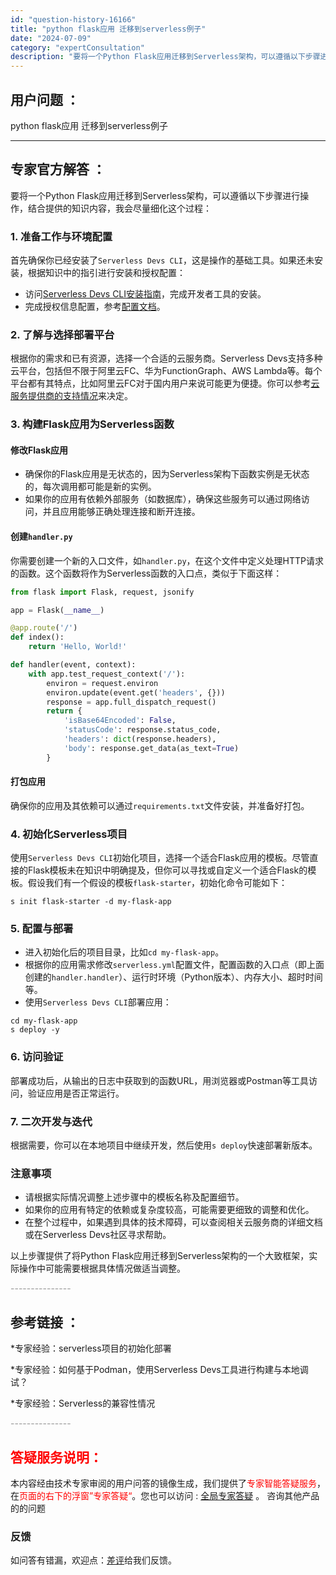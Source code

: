 ```yaml
---
id: "question-history-16166"
title: "python flask应用 迁移到serverless例子"
date: "2024-07-09"
category: "expertConsultation"
description: "要将一个Python Flask应用迁移到Serverless架构，可以遵循以下步骤进行操作，结合提供的知识内容，我会尽量细化这个过程：### 1. 准备工作与环境配置首先确保你已经安装了`Serverless Devs CLI`，这是操作的基础工具。如果还未安装，根据知识中的指引进行安装和授权配置"
---
```


## 用户问题 ： 
 python flask应用 迁移到serverless例子  

---------------
## 专家官方解答 ：

要将一个Python Flask应用迁移到Serverless架构，可以遵循以下步骤进行操作，结合提供的知识内容，我会尽量细化这个过程：

### 1. 准备工作与环境配置

首先确保你已经安装了`Serverless Devs CLI`，这是操作的基础工具。如果还未安装，根据知识中的指引进行安装和授权配置：
- 访问[Serverless Devs CLI安装指南](https://www.serverless-devs.com/serverless-devs/install)，完成开发者工具的安装。
- 完成授权信息配置，参考[配置文档](https://docs.serverless-devs.com/fc/config)。

### 2. 了解与选择部署平台

根据你的需求和已有资源，选择一个合适的云服务商。Serverless Devs支持多种云平台，包括但不限于阿里云FC、华为FunctionGraph、AWS Lambda等。每个平台都有其特点，比如阿里云FC对于国内用户来说可能更为便捷。你可以参考[云服务提供商的支持情况](https://docs.serverless-devs.com/getting-started/)来决定。

### 3. 构建Flask应用为Serverless函数

#### 修改Flask应用

- 确保你的Flask应用是无状态的，因为Serverless架构下函数实例是无状态的，每次调用都可能是新的实例。
- 如果你的应用有依赖外部服务（如数据库），确保这些服务可以通过网络访问，并且应用能够正确处理连接和断开连接。

#### 创建`handler.py`

你需要创建一个新的入口文件，如`handler.py`，在这个文件中定义处理HTTP请求的函数。这个函数将作为Serverless函数的入口点，类似于下面这样：

```python
from flask import Flask, request, jsonify

app = Flask(__name__)

@app.route('/')
def index():
    return 'Hello, World!'

def handler(event, context):
    with app.test_request_context('/'):
        environ = request.environ
        environ.update(event.get('headers', {}))
        response = app.full_dispatch_request()
        return {
            'isBase64Encoded': False,
            'statusCode': response.status_code,
            'headers': dict(response.headers),
            'body': response.get_data(as_text=True)
        }
```

#### 打包应用

确保你的应用及其依赖可以通过`requirements.txt`文件安装，并准备好打包。

### 4. 初始化Serverless项目

使用`Serverless Devs CLI`初始化项目，选择一个适合Flask应用的模板。尽管直接的Flask模板未在知识中明确提及，但你可以寻找或自定义一个适合Flask的模板。假设我们有一个假设的模板`flask-starter`，初始化命令可能如下：

```shell
s init flask-starter -d my-flask-app
```

### 5. 配置与部署

- 进入初始化后的项目目录，比如`cd my-flask-app`。
- 根据你的应用需求修改`serverless.yml`配置文件，配置函数的入口点（即上面创建的`handler.handler`）、运行时环境（Python版本）、内存大小、超时时间等。
- 使用`Serverless Devs CLI`部署应用：

```shell
cd my-flask-app
s deploy -y
```

### 6. 访问验证

部署成功后，从输出的日志中获取到的函数URL，用浏览器或Postman等工具访问，验证应用是否正常运行。

### 7. 二次开发与迭代

根据需要，你可以在本地项目中继续开发，然后使用`s deploy`快速部署新版本。

### 注意事项

- 请根据实际情况调整上述步骤中的模板名称及配置细节。
- 如果你的应用有特定的依赖或复杂度较高，可能需要更细致的调整和优化。
- 在整个过程中，如果遇到具体的技术障碍，可以查阅相关云服务商的详细文档或在Serverless Devs社区寻求帮助。

以上步骤提供了将Python Flask应用迁移到Serverless架构的一个大致框架，实际操作中可能需要根据具体情况做适当调整。


<font color="#949494">---------------</font> 


## 参考链接 ：

*专家经验：serverless项目的初始化部署 
 
 *专家经验：如何基于Podman，使用Serverless Devs工具进行构建与本地调试？ 
 
 *专家经验：Serverless的兼容性情况 


 <font color="#949494">---------------</font> 
 


## <font color="#FF0000">答疑服务说明：</font> 

本内容经由技术专家审阅的用户问答的镜像生成，我们提供了<font color="#FF0000">专家智能答疑服务</font>，在<font color="#FF0000">页面的右下的浮窗”专家答疑“</font>。您也可以访问 : [全局专家答疑](https://answer.opensource.alibaba.com/docs/intro) 。 咨询其他产品的的问题

### 反馈
如问答有错漏，欢迎点：[差评](https://ai.nacos.io/user/feedbackByEnhancerGradePOJOID?enhancerGradePOJOId=16167)给我们反馈。
